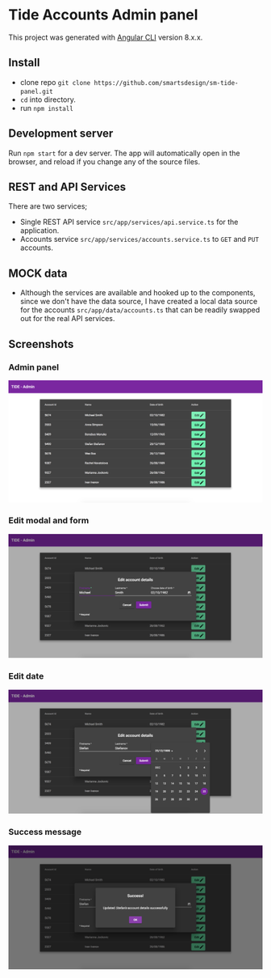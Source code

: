 # Tide Accounts Admin panel

This project was generated with [Angular CLI](https://github.com/angular/angular-cli) version 8.x.x.

## Install

-   clone repo `git clone https://github.com/smartsdesign/sm-tide-panel.git`
-   `cd` into directory.
-   run `npm install`

## Development server

Run `npm start` for a dev server. The app will automatically open in the browser, and reload if you change any of the source files.

## REST and API Services

There are two services;

-   Single REST API service `src/app/services/api.service.ts` for the application.
-   Accounts service `src/app/services/accounts.service.ts` to `GET` and `PUT` accounts.

## MOCK data

-   Although the services are available and hooked up to the components, since we don't have the data source, I have created a local data source for the accounts `src/app/data/accounts.ts` that can be readily swapped out for the real API services.

## Screenshots

### Admin panel

![Accounts](tide-accounts.png)

### Edit modal and form

![Edit and Form](tide-edit-screen.png)

### Edit date

![Edit date](tide-edit-date.png)

### Success message

![Success message](tide-success-msg.png)
